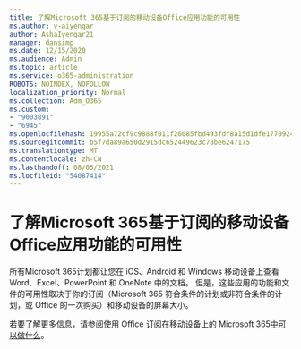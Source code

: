 ```yaml
---
title: 了解Microsoft 365基于订阅的移动设备Office应用功能的可用性
ms.author: v-aiyengar
author: AshaIyengar21
manager: dansimp
ms.date: 12/15/2020
ms.audience: Admin
ms.topic: article
ms.service: o365-administration
ROBOTS: NOINDEX, NOFOLLOW
localization_priority: Normal
ms.collection: Adm_O365
ms.custom:
- "9003891"
- "6945"
ms.openlocfilehash: 19955a72cf9c9888f011f26085fbd493fdf8a15d1dfe17709244497f52be02d7
ms.sourcegitcommit: b5f7da89a650d2915dc652449623c78be6247175
ms.translationtype: MT
ms.contentlocale: zh-CN
ms.lasthandoff: 08/05/2021
ms.locfileid: "54087414"
---
```

# <a name="learn-about-microsoft-365-subscriptionbased-availability-of-office-apps-features-on-mobile-devices"></a>了解Microsoft 365基于订阅的移动设备Office应用功能的可用性

所有Microsoft 365计划都让您在 iOS、Android 和 Windows 移动设备上查看 Word、Excel、PowerPoint 和 OneNote 中的文档。 但是，这些应用的功能和文件的可用性取决于你的订阅（Microsoft 365 符合条件的计划或非符合条件的计划，或 Office 的一次购买）和移动设备的屏幕大小。

若要了解更多信息，请参阅使用 Office 订阅在移动设备上的 Microsoft 365[中可以做什么](https://go.microsoft.com/fwlink/?linkid=2135575)。 